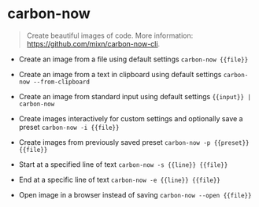# carbon-now
> Create beautiful images of code.
> More information: <https://github.com/mixn/carbon-now-cli>.

- Create an image from a file using default settings
`carbon-now {{file}}`

- Create an image from a text in clipboard using default settings
`carbon-now --from-clipboard`

- Create an image from standard input using default settings
`{{input}} | carbon-now`

- Create images interactively for custom settings and optionally save a preset
`carbon-now -i {{file}}`

- Create images from previously saved preset
`carbon-now -p {{preset}} {{file}}`

- Start at a specified line of text
`carbon-now -s {{line}} {{file}}`

- End at a specific line of text
`carbon-now -e {{line}} {{file}}`

- Open image in a browser instead of saving
`carbon-now --open {{file}}`
